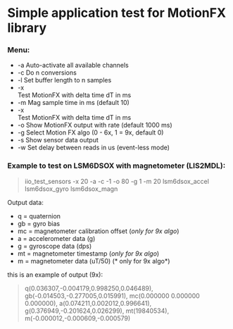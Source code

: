 # Simple application test for MotionFX library

### Menu:

*  -a            Auto-activate all available channels
*  -c <n>        Do n conversions
*  -l <n>        Set buffer length to n samples
*  -x <dT>       Test MotionFX with delta time dT in ms
*  -m <ms>       Mag sample time in ms (default 10)
*  -x <dT>       Test MotionFX with delta time dT in ms
*  -o <ms>       Show MotionFX output with rate (default 1000 ms)
*  -g <ms>       Select Motion FX algo (0 - 6x, 1 = 9x, default 0)
*  -s            Show sensor data output
*  -w <n>        Set delay between reads in us (event-less mode)

### Example to test on LSM6DSOX with magnetometer (LIS2MDL):

>iio_test_sensors -x 20 -a -c -1 -o 80 -g 1 -m 20 lsm6dsox_accel lsm6dsox_gyro lsm6dsox_magn

Output data:

* q = quaternion
* gb = gyro bias
* mc = magnetometer calibration offset (*only for 9x algo*)
* a = accelerometer data (g)
* g = gyroscope data (dps)
* mt = magnetometer timestamp (*only for 9x algo*)
* m = magnetometer data (uT/50) (* only for 9x algo*)

this is an example of output (9x):

>q(0.036307,-0.004179,0.998250,0.046489), gb(-0.014503,-0.277005,0.015991), mc(0.000000 0.000000 0.000000), a(0.074211,0.002012,0.996641), g(0.376949,-0.201624,0.026299), mt(19840534), m(-0.000012,-0.000609,-0.000579)
